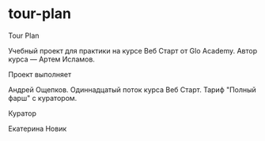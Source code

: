 # tour-plan

Tour Plan

Учебный проект для практики на курсе Веб Старт от Glo Academy. Автор курса — Артем Исламов.

Проект выполняет

Андрей Ощепков. Одиннадцатый поток курса Веб Старт. Тариф "Полный фарш" с куратором.

Куратор

Екатерина Новик
